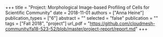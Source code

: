 +++
title = "Project: Morphological Image-based Profiling of Cells for Scientific Community"
date = 2018-11-01
authors = ["Anna Heine"]
publication_types = ["6"]
abstract = ""
selected = "false"
publication = ""
tags = ["Fall 2018", "project"]
url_pdf = "https://github.com/cloudmesh-community/fa18-523-52/blob/master/project-report/report.md"
+++


